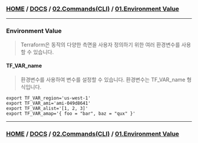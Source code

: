 ### [HOME](https://github.com/EstebanHan/Terraform-Workshop/blob/main/README.md) / [DOCS](https://github.com/EstebanHan/Terraform-Workshop/blob/main/DOCS/README.md) / [02.Commands(CLI)](https://github.com/EstebanHan/Terraform-Workshop/blob/main/DOCS/02_Commands(CLI)/README.md) / [01.Environment Value](https://github.com/EstebanHan/Terraform-Workshop/blob/main/DOCS/02_Commands(CLI)/01_Environment_Variables/REDME.md)
-----



### Environment Value

> Terraform은 동작의 다양한 측면을 사용자 정의하기 위한 여러 환경변수를 사용할 수 있습니다.

#### TF_VAR_name

> 환경변수를 사용하여 변수를 설정할 수 있습니다. 환경변수는 TF_VAR_name 형식입니다.

```hcl
export TF_VAR_region='us-west-1'     
export TF_VAR_ami='ami-049d8641'     
export TF_VAR_alist='[1, 2, 3]'     
export TF_VAR_amap='{ foo = "bar", baz = "qux" }'
```

-----
### [HOME](https://github.com/EstebanHan/Terraform-Workshop/blob/main/README.md) / [DOCS](https://github.com/EstebanHan/Terraform-Workshop/blob/main/DOCS/README.md) / [02.Commands(CLI)](https://github.com/EstebanHan/Terraform-Workshop/blob/main/DOCS/02_Commands(CLI)/README.md) / [01.Environment Value](https://github.com/EstebanHan/Terraform-Workshop/blob/main/DOCS/02_Commands(CLI)/01_Environment_Variables/REDME.md)

